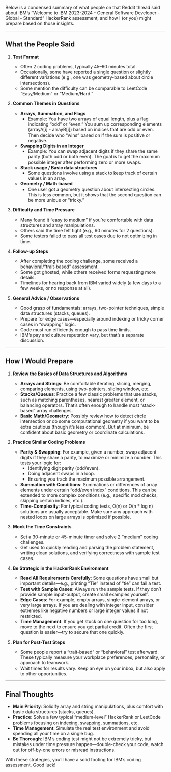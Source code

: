 
Below is a condensed summary of what people on that Reddit thread said about IBM’s “Welcome to IBM 2023-2024 - General Software Developer - Global - Standard” HackerRank assessment, and how I (or you) might prepare based on those insights.

----------

## What the People Said

1.  **Test Format**
    
    -   Often 2 coding problems, typically 45–60 minutes total.
    -   Occasionally, some have reported a single question or slightly different variations (e.g., one was geometry-based about circle intersections).
    -   Some mention the difficulty can be comparable to LeetCode “Easy/Medium” or “Medium/Hard.”
2.  **Common Themes in Questions**
    
    -   **Arrays, Summation, and Flags**
        -   Example: You have two arrays of equal length, plus a flag indicating “odd” or “even.” You sum up corresponding elements (arrayA[i] - arrayB[i]) based on indices that are odd or even. Then decide who “wins” based on if the sum is positive or negative.
    -   **Swapping Digits in an Integer**
        -   Example: You can swap adjacent digits if they share the same parity (both odd or both even). The goal is to get the maximum possible integer after performing zero or more swaps.
    -   **Stack usage / Basic data structures**
        -   Some questions involve using a stack to keep track of certain values in an array.
    -   **Geometry / Math-based**
        -   One user got a geometry question about intersecting circles. This is less common, but it shows that the second question can be more unique or “tricky.”
3.  **Difficulty and Time Pressure**
    
    -   Many found it “easy to medium” if you’re comfortable with data structures and array manipulations.
    -   Others said the time felt tight (e.g., 60 minutes for 2 questions).
    -   Some testers failed to pass all test cases due to not optimizing in time.
4.  **Follow-up Steps**
    
    -   After completing the coding challenge, some received a behavioral/“trait-based” assessment.
    -   Some got ghosted, while others received forms requesting more details.
    -   Timelines for hearing back from IBM varied widely (a few days to a few weeks, or no response at all).
5.  **General Advice / Observations**
    
    -   Good grasp of fundamentals: arrays, two-pointer techniques, simple data structures (stacks, queues).
    -   Prepare for edge cases—especially around indexing or tricky corner cases in “swapping” logic.
    -   Code must run efficiently enough to pass time limits.
    -   IBM’s pay and culture reputation vary, but that’s a separate discussion.

----------

## How I Would Prepare

1.  **Review the Basics of Data Structures and Algorithms**
    
    -   **Arrays and Strings**: Be comfortable iterating, slicing, merging, comparing elements, using two-pointers, sliding window, etc.
    -   **Stacks/Queues**: Practice a few classic problems that use stacks, such as matching parentheses, nearest greater element, or balancing operators. That’s often enough to handle most “stack-based” array challenges.
    -   **Basic Math/Geometry**: Possibly review how to detect circle intersection or do some computational geometry if you want to be extra cautious (though it’s less common). But at minimum, be confident about basic geometry or coordinate calculations.
2.  **Practice Similar Coding Problems**
    
    -   **Parity & Swapping**: For example, given a number, swap adjacent digits if they share a parity, to maximize or minimize a number. This tests your logic for:
        -   Identifying digit parity (odd/even).
        -   Doing adjacent swaps in a loop.
        -   Ensuring you track the maximum possible arrangement.
    -   **Summation with Conditions**: Summations or differences of array elements under certain “odd/even index” conditions. This can be extended to more complex conditions (e.g., specific mod checks, skipping certain indices, etc.).
    -   **Time-Complexity**: For typical coding tests, O(n) or O(n * log n) solutions are usually acceptable. Make sure any approach with nested loops on large arrays is optimized if possible.
3.  **Mock the Time Constraints**
    
    -   Set a 30-minute or 45-minute timer and solve 2 “medium” coding challenges.
    -   Get used to quickly reading and parsing the problem statement, writing clean solutions, and verifying correctness with sample test cases.
4.  **Be Strategic in the HackerRank Environment**
    
    -   **Read All Requirements Carefully**: Some questions have small but important details—e.g., printing “Tie” instead of “tie” can fail a test.
    -   **Test with Sample Cases**: Always run the sample tests. If they don’t provide sample input-output, create small examples yourself.
    -   **Edge Cases**: For example, empty arrays, single-element arrays, or very large arrays. If you are dealing with integer input, consider extremes like negative numbers or large integer values if not restricted.
    -   **Time Management**: If you get stuck on one question for too long, move to the next to ensure you get partial credit. Often the first question is easier—try to secure that one quickly.
5.  **Plan for Post-Test Steps**
    
    -   Some people report a “trait-based” or “behavioral” test afterward. These typically measure your workplace preferences, personality, or approach to teamwork.
    -   Wait times for results vary. Keep an eye on your inbox, but also apply to other opportunities.

----------

## Final Thoughts

-   **Main Priority**: Solidify array and string manipulations, plus comfort with basic data structures (stacks, queues).
-   **Practice**: Solve a few typical “medium-level” HackerRank or LeetCode problems focusing on indexing, swapping, summations, etc.
-   **Time Management**: Simulate the real test environment and avoid spending all your time on a single bug.
-   **Be Thorough**: IBM’s coding test might not be extremely tricky, but mistakes under time pressure happen—double-check your code, watch out for off-by-one errors or misread instructions.

With these strategies, you’ll have a solid footing for IBM’s coding assessment. Good luck!
